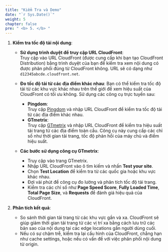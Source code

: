 ```yaml
---
title: "Kiểm Tra và Demo"
date: "`r Sys.Date()`"
weight: 5
chapter: false
pre: " <b> 5. </b> "
---
```

1. **Kiểm tra tốc độ tải nội dung**:
   - **Sử dụng trình duyệt để truy cập URL CloudFront**:  
     Truy cập vào URL CloudFront (được cung cấp khi bạn tạo CloudFront Distribution) bằng trình duyệt của bạn để kiểm tra xem nội dung có được phân phối đúng từ CloudFront không. URL sẽ có dạng như `d12345abcde.cloudfront.net`.

   - **Đo tốc độ tải từ các địa điểm khác nhau**:
     Bạn có thể kiểm tra tốc độ tải từ các khu vực khác nhau trên thế giới để xem hiệu suất của CloudFront có tối ưu không. Sử dụng các công cụ trực tuyến sau:
     - **Pingdom**:  
       Truy cập [Pingdom](https://www.pingdom.com/) và nhập URL CloudFront để kiểm tra tốc độ tải từ các địa điểm khác nhau.
     - **GTmetrix**:  
       Truy cập [GTmetrix](https://www.gtmetrix.com/) và nhập URL CloudFront để kiểm tra hiệu suất tải trang từ các địa điểm toàn cầu. Công cụ này cung cấp các chỉ số như thời gian tải trang, tốc độ phản hồi của máy chủ và điểm hiệu suất.

   - **Các bước sử dụng công cụ GTmetrix**:
     - Truy cập vào trang GTmetrix.
     - Nhập URL CloudFront vào ô tìm kiếm và nhấn **Test your site**.
     - Chọn **Test Location** để kiểm tra từ các quốc gia hoặc khu vực khác nhau.
     - Đợi vài phút để công cụ đo lường và phân tích tốc độ tải trang.
     - Kiểm tra các chỉ số như **Page Speed Score**, **Fully Loaded Time**, **Total Page Size**, và **Requests** để đánh giá hiệu quả của CloudFront.

2. **Phân tích kết quả**:
   - So sánh thời gian tải trang từ các khu vực gần và xa. CloudFront sẽ giúp giảm thời gian tải trang từ các vị trí xa bằng cách lưu trữ các bản sao của nội dung tại các edge locations gần người dùng cuối.
   - Nếu có sự chậm trễ, kiểm tra lại cấu hình của CloudFront, chẳng hạn như cache settings, hoặc nếu có vấn đề với việc phân phối nội dung từ origin.
